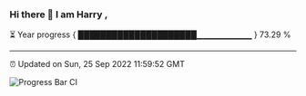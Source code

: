 ### Hi there 👋 I am Harry , 

⏳ Year progress { █████████████████████▁▁▁▁▁▁▁▁▁ } 73.29 %

---

⏰ Updated on Sun, 25 Sep 2022 11:59:52 GMT

![Progress Bar CI](https://github.com/duykhang68/duykhang68/workflows/Progress%20Bar%20CI/badge.svg)
